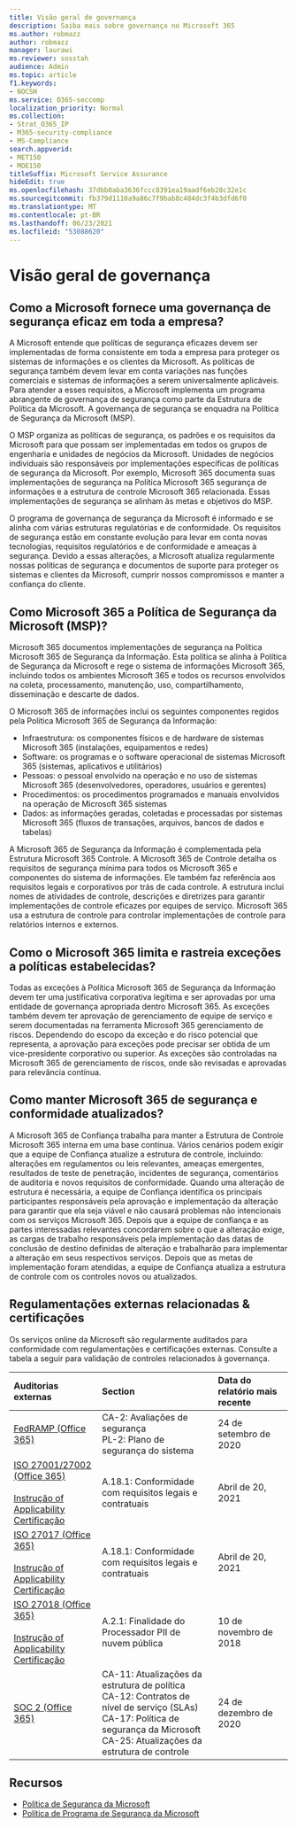 ```yaml
---
title: Visão geral de governança
description: Saiba mais sobre governança no Microsoft 365
ms.author: robmazz
author: robmazz
manager: laurawi
ms.reviewer: sosstah
audience: Admin
ms.topic: article
f1.keywords:
- NOCSH
ms.service: O365-seccomp
localization_priority: Normal
ms.collection:
- Strat_O365_IP
- M365-security-compliance
- MS-Compliance
search.appverid:
- MET150
- MOE150
titleSuffix: Microsoft Service Assurance
hideEdit: true
ms.openlocfilehash: 37dbb0aba3636fccc8391ea19aadf6eb28c32e1c
ms.sourcegitcommit: fb379d1110a9a86c7f9bab8c484dc3f4b3dfd6f0
ms.translationtype: MT
ms.contentlocale: pt-BR
ms.lasthandoff: 06/23/2021
ms.locfileid: "53088620"
---
```

# <a name="governance-overview"></a>Visão geral de governança

## <a name="how-does-microsoft-provide-effective-security-governance-across-the-enterprise"></a>Como a Microsoft fornece uma governança de segurança eficaz em toda a empresa?

A Microsoft entende que políticas de segurança eficazes devem ser implementadas de forma consistente em toda a empresa para proteger os sistemas de informações e os clientes da Microsoft. As políticas de segurança também devem levar em conta variações nas funções comerciais e sistemas de informações a serem universalmente aplicáveis. Para atender a esses requisitos, a Microsoft implementa um programa abrangente de governança de segurança como parte da Estrutura de Política da Microsoft. A governança de segurança se enquadra na Política de Segurança da Microsoft (MSP).

O MSP organiza as políticas de segurança, os padrões e os requisitos da Microsoft para que possam ser implementadas em todos os grupos de engenharia e unidades de negócios da Microsoft. Unidades de negócios individuais são responsáveis por implementações específicas de políticas de segurança da Microsoft. Por exemplo, Microsoft 365 documenta suas implementações de segurança na Política Microsoft 365 segurança de informações e a estrutura de controle Microsoft 365 relacionada. Essas implementações de segurança se alinham às metas e objetivos do MSP.

O programa de governança de segurança da Microsoft é informado e se alinha com várias estruturas regulatórias e de conformidade. Os requisitos de segurança estão em constante evolução para levar em conta novas tecnologias, requisitos regulatórios e de conformidade e ameaças à segurança. Devido a essas alterações, a Microsoft atualiza regularmente nossas políticas de segurança e documentos de suporte para proteger os sistemas e clientes da Microsoft, cumprir nossos compromissos e manter a confiança do cliente.

## <a name="how-does-microsoft-365-implement-the-microsoft-security-policy-msp"></a>Como Microsoft 365 a Política de Segurança da Microsoft (MSP)?

Microsoft 365 documentos implementações de segurança na Política Microsoft 365 de Segurança da Informação. Esta política se alinha à Política de Segurança da Microsoft e rege o sistema de informações Microsoft 365, incluindo todos os ambientes Microsoft 365 e todos os recursos envolvidos na coleta, processamento, manutenção, uso, compartilhamento, disseminação e descarte de dados.

O Microsoft 365 de informações inclui os seguintes componentes regidos pela Política Microsoft 365 de Segurança da Informação:

- Infraestrutura: os componentes físicos e de hardware de sistemas Microsoft 365 (instalações, equipamentos e redes)
- Software: os programas e o software operacional de sistemas Microsoft 365 (sistemas, aplicativos e utilitários)
- Pessoas: o pessoal envolvido na operação e no uso de sistemas Microsoft 365 (desenvolvedores, operadores, usuários e gerentes)
- Procedimentos: os procedimentos programados e manuais envolvidos na operação de Microsoft 365 sistemas
- Dados: as informações geradas, coletadas e processadas por sistemas Microsoft 365 (fluxos de transações, arquivos, bancos de dados e tabelas)

A Microsoft 365 de Segurança da Informação é complementada pela Estrutura Microsoft 365 Controle. A Microsoft 365 de Controle detalha os requisitos de segurança mínima para todos os Microsoft 365 e componentes do sistema de informações. Ele também faz referência aos requisitos legais e corporativos por trás de cada controle. A estrutura inclui nomes de atividades de controle, descrições e diretrizes para garantir implementações de controle eficazes por equipes de serviço. Microsoft 365 usa a estrutura de controle para controlar implementações de controle para relatórios internos e externos.

## <a name="how-does-microsoft-365-limit-and-track-exceptions-to-established-policies"></a>Como o Microsoft 365 limita e rastreia exceções a políticas estabelecidas?

Todas as exceções à Política Microsoft 365 de Segurança da Informação devem ter uma justificativa corporativa legítima e ser aprovadas por uma entidade de governança apropriada dentro Microsoft 365. As exceções também devem ter aprovação de gerenciamento de equipe de serviço e serem documentadas na ferramenta Microsoft 365 gerenciamento de riscos. Dependendo do escopo da exceção e do risco potencial que representa, a aprovação para exceções pode precisar ser obtida de um vice-presidente corporativo ou superior. As exceções são controladas na Microsoft 365 de gerenciamento de riscos, onde são revisadas e aprovadas para relevância contínua.

## <a name="how-does-microsoft-365-keep-security-and-compliance-requirements-updated"></a>Como manter Microsoft 365 de segurança e conformidade atualizados?

A Microsoft 365 de Confiança trabalha para manter a Estrutura de Controle Microsoft 365 interna em uma base contínua. Vários cenários podem exigir que a equipe de Confiança atualize a estrutura de controle, incluindo: alterações em regulamentos ou leis relevantes, ameaças emergentes, resultados de teste de penetração, incidentes de segurança, comentários de auditoria e novos requisitos de conformidade. Quando uma alteração de estrutura é necessária, a equipe de Confiança identifica os principais participantes responsáveis pela aprovação e implementação da alteração para garantir que ela seja viável e não causará problemas não intencionais com os serviços Microsoft 365. Depois que a equipe de confiança e as partes interessadas relevantes concordarem sobre o que a alteração exige, as cargas de trabalho responsáveis pela implementação das datas de conclusão de destino definidas de alteração e trabalharão para implementar a alteração em seus respectivos serviços. Depois que as metas de implementação foram atendidas, a equipe de Confiança atualiza a estrutura de controle com os controles novos ou atualizados.

## <a name="related-external-regulations--certifications"></a>Regulamentações externas relacionadas & certificações

Os serviços online da Microsoft são regularmente auditados para conformidade com regulamentações e certificações externas. Consulte a tabela a seguir para validação de controles relacionados à governança.

| **Auditorias externas** | **Section** | **Data do relatório mais recente** |
|:--------------------|:------------|:-----------------------|
| [FedRAMP (Office 365)](https://compliance.microsoft.com/compliancemanager) | CA-2: Avaliações de segurança <br> PL-2: Plano de segurança do sistema | 24 de setembro de 2020 |
| [ISO 27001/27002 (Office 365)](https://servicetrust.microsoft.com/ViewPage/MSComplianceGuideV3?command=Download&downloadType=Document&downloadId=8d625374-4f2d-49f8-9d37-a4281ba98222&tab=7027ead0-3d6b-11e9-b9e1-290b1eb4cdeb&docTab=7027ead0-3d6b-11e9-b9e1-290b1eb4cdeb_ISO_Reports) <br><br> [Instrução of Applicability](https://servicetrust.microsoft.com/ViewPage/MSComplianceGuideV3?command=Download&downloadType=Document&downloadId=c0df4ce8-c77e-4183-84eb-c8688470d8b1&tab=7027ead0-3d6b-11e9-b9e1-290b1eb4cdeb&docTab=7027ead0-3d6b-11e9-b9e1-290b1eb4cdeb_ISO_Reports) <br> [Certificação](https://servicetrust.microsoft.com/ViewPage/MSComplianceGuideV3?command=Download&downloadType=Document&downloadId=1e84a14a-2468-45ac-9412-5e53250d57ec&tab=7027ead0-3d6b-11e9-b9e1-290b1eb4cdeb&docTab=7027ead0-3d6b-11e9-b9e1-290b1eb4cdeb_ISO_Reports) | A.18.1: Conformidade com requisitos legais e contratuais | Abril de 20, 2021 |
| [ISO 27017 (Office 365)](https://servicetrust.microsoft.com/ViewPage/MSComplianceGuideV3?command=Download&downloadType=Document&downloadId=8d625374-4f2d-49f8-9d37-a4281ba98222&tab=7027ead0-3d6b-11e9-b9e1-290b1eb4cdeb&docTab=7027ead0-3d6b-11e9-b9e1-290b1eb4cdeb_ISO_Reports) <br><br> [Instrução of Applicability](https://servicetrust.microsoft.com/ViewPage/MSComplianceGuideV3?command=Download&downloadType=Document&downloadId=c0df4ce8-c77e-4183-84eb-c8688470d8b1&tab=7027ead0-3d6b-11e9-b9e1-290b1eb4cdeb&docTab=7027ead0-3d6b-11e9-b9e1-290b1eb4cdeb_ISO_Reports) <br> [Certificação](https://servicetrust.microsoft.com/ViewPage/MSComplianceGuideV3?command=Download&downloadType=Document&downloadId=70de0999-5451-43a3-9ef4-761e8fbfb1a3&tab=7027ead0-3d6b-11e9-b9e1-290b1eb4cdeb&docTab=7027ead0-3d6b-11e9-b9e1-290b1eb4cdeb_ISO_Reports) | A.18.1: Conformidade com requisitos legais e contratuais | Abril de 20, 2021 |
| [ISO 27018 (Office 365)](https://servicetrust.microsoft.com/ViewPage/MSComplianceGuideV3?command=Download&downloadType=Document&downloadId=8d625374-4f2d-49f8-9d37-a4281ba98222&tab=7027ead0-3d6b-11e9-b9e1-290b1eb4cdeb&docTab=7027ead0-3d6b-11e9-b9e1-290b1eb4cdeb_ISO_Reports) <br><br> [Instrução of Applicability](https://servicetrust.microsoft.com/ViewPage/MSComplianceGuideV3?command=Download&downloadType=Document&downloadId=c0df4ce8-c77e-4183-84eb-c8688470d8b1&tab=7027ead0-3d6b-11e9-b9e1-290b1eb4cdeb&docTab=7027ead0-3d6b-11e9-b9e1-290b1eb4cdeb_ISO_Reports) <br> [Certificação](https://servicetrust.microsoft.com/ViewPage/MSComplianceGuideV3?command=Download&downloadType=Document&downloadId=43e89534-f48d-42ea-a7a7-3523ff516036&tab=7027ead0-3d6b-11e9-b9e1-290b1eb4cdeb&docTab=7027ead0-3d6b-11e9-b9e1-290b1eb4cdeb_ISO_Reports) | A.2.1: Finalidade do Processador PII de nuvem pública | 10 de novembro de 2018 |
| [SOC 2 (Office 365)](https://servicetrust.microsoft.com/ViewPage/MSComplianceGuideV3?command=Download&downloadType=Document&downloadId=a73c1738-7892-42b7-acd3-87b6371c53f6&tab=7027ead0-3d6b-11e9-b9e1-290b1eb4cdeb&docTab=7027ead0-3d6b-11e9-b9e1-290b1eb4cdeb_SOC_%2F_SSAE_16_Reports) | CA-11: Atualizações da estrutura de política <br> CA-12: Contratos de nível de serviço (SLAs) <br> CA-17: Política de segurança da Microsoft <br> CA-25: Atualizações da estrutura de controle | 24 de dezembro de 2020 |

## <a name="resources"></a>Recursos

- [Política de Segurança da Microsoft](https://servicetrust.microsoft.com/ViewPage/TrustDocumentsV3?command=Download&downloadType=Document&downloadId=bc35aefb-ec41-4a0e-bfc7-10aa5169ca88&tab=7f51cb60-3d6c-11e9-b2af-7bb9f5d2d913&docTab=7f51cb60-3d6c-11e9-b2af-7bb9f5d2d913_FAQ_and_White_Papers)
- [Política de Programa de Segurança da Microsoft](https://servicetrust.microsoft.com/ViewPage/TrustDocumentsV3?command=Download&downloadType=Document&downloadId=4b010ac5-2861-4d20-b8ff-db77875b43a9&tab=7f51cb60-3d6c-11e9-b2af-7bb9f5d2d913&docTab=7f51cb60-3d6c-11e9-b2af-7bb9f5d2d913_FAQ_and_White_Papers)